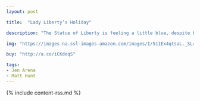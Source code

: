```yaml
---
layout: post

title:  "Lady Liberty’s Holiday"

description: "The Statue of Liberty is feeling a little blue, despite being green. As much as she loves welcoming people to America, standing still for over a hundred years has left her with a stiff neck, aching arms, and a cramp in her leg. This lady could use a vacation! With some encouragement from her friend Moe the pigeon, Lady Liberty takes off to see the rest of America! She explores the sandy beaches of Cape Cod, the waving wheat fields of Kansas, the breathtaking grandeur of the Grand Canyon, and the cozy sunshine of the California coastline. But will Lady Liberty make it back to New York City for the Fourth of July? And will she even want to?"

img: "https://images-na.ssl-images-amazon.com/images/I/511Ex4qtsaL._SL480_.jpg"

buy: "http://a.co/iCKdeqS"

tags:
- Jen Arena
- Matt Hunt
---
```


{% include content-rss.md %}